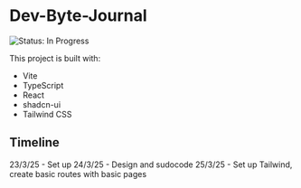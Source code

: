 # Dev-Byte-Journal

![Status: In Progress](https://img.shields.io/badge/status-in%20progress-yellow)

This project is built with:

- Vite
- TypeScript
- React
- shadcn-ui
- Tailwind CSS

## Timeline

23/3/25 - Set up
24/3/25 - Design and sudocode
25/3/25 - Set up Tailwind, create basic routes with basic pages